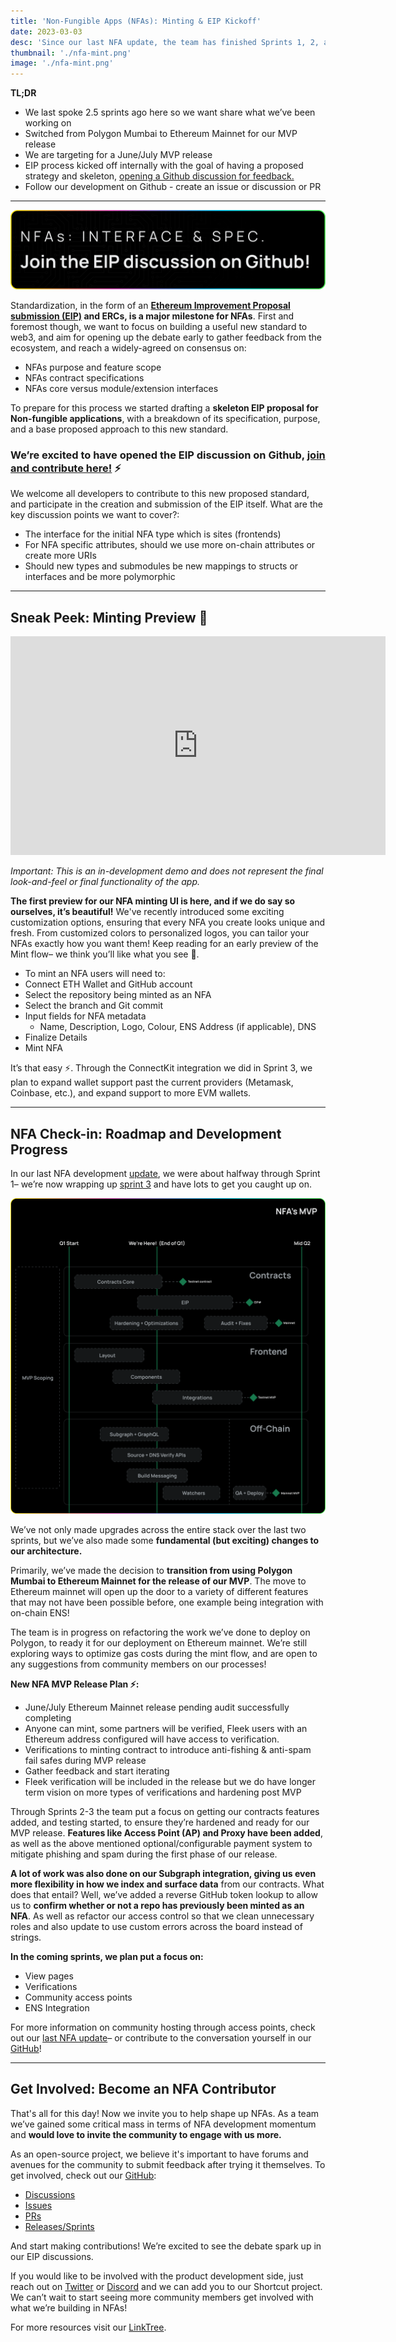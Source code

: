 ```yaml
---
title: 'Non-Fungible Apps (NFAs): Minting & EIP Kickoff'
date: 2023-03-03
desc: 'Since our last NFA update, the team has finished Sprints 1, 2, and 3, is laying the foundation for our EIP proposal, and sharing the first demo of our minting flow experience for NFAs.'
thumbnail: './nfa-mint.png'
image: './nfa-mint.png'
---
```


**TL;DR**

- We last spoke 2.5 sprints ago here so we want share what we’ve been working on
- Switched from Polygon Mumbai to Ethereum Mainnet for our MVP release
- We are targeting for a June/July MVP release
- EIP process kicked off internally with the goal of having a proposed strategy and skeleton, [opening a Github discussion for feedback.](https://github.com/fleekxyz/non-fungible-apps/discussions/158)
- Follow our development on Github - create an issue or discussion or PR

---

![](./nfa-eip-github.png)

Standardization, in the form of an **[Ethereum Improvement Proposal submission (EIP)](https://eips.ethereum.org/) and ERCs, is a major milestone for NFAs**. First and foremost though, we want to focus on building a useful new standard to web3, and aim for opening up the debate early to gather feedback from the ecosystem, and reach a widely-agreed on consensus on:

- NFAs purpose and feature scope
- NFAs contract specifications
- NFAs core versus module/extension interfaces

To prepare for this process we started drafting a **skeleton EIP proposal for Non-fungible applications**, with a breakdown of its specification, purpose, and a base proposed approach to this new standard.

### **We’re excited to have opened the EIP discussion on Github, [join and contribute here!](https://github.com/fleekxyz/non-fungible-apps/discussions/158)** ⚡

We welcome all developers to contribute to this new proposed standard, and participate in the creation and submission of the EIP itself. What are the key discussion points we want to cover?:

- The interface for the initial NFA type which is sites (frontends)
- For NFA specific attributes, should we use more on-chain attributes or create more URIs
- Should new types and submodules be new mappings to structs or interfaces and be more polymorphic

---

## Sneak Peek: Minting Preview 👀

<iframe width="600" height="350" src="https://www.youtube.com/embed/x7DqD27Xl7s?controls=0" title="YouTube video player" frameborder="0" allow="accelerometer; autoplay; clipboard-write; encrypted-media; gyroscope; picture-in-picture; web-share" allowfullscreen></iframe>

_Important: This is an in-development demo and does not represent the final look-and-feel or final functionality of the app._

**The first preview for our NFA minting UI is here, and if we do say so ourselves, it’s beautiful!** We've recently introduced some exciting customization options, ensuring that every NFA you create looks unique and fresh. From customized colors to personalized logos, you can tailor your NFAs exactly how you want them! Keep reading for an early preview of the Mint flow– we think you’ll like what you see 👀.

- To mint an NFA users will need to:
- Connect ETH Wallet and GitHub account
- Select the repository being minted as an NFA
- Select the branch and Git commit
- Input fields for NFA metadata
  - Name, Description, Logo, Colour, ENS Address (if applicable), DNS
- Finalize Details
- Mint NFA

It’s that easy ⚡. Through the ConnectKit integration we did in Sprint 3, we plan to expand wallet support past the current providers (Metamask, Coinbase, etc.), and expand support to more EVM wallets.

---

## NFA Check-in: Roadmap and Development Progress

In our last NFA development [update](https://blog.fleek.xyz/post/nfa-community-hosting/), we were about halfway through Sprint 1– we’re now wrapping up [sprint 3](https://github.com/fleekxyz/non-fungible-apps/releases/tag/v0.0.3) and have lots to get you caught up on.

![](./roadmap-march.png)

We’ve not only made upgrades across the entire stack over the last two sprints, but we’ve also made some **fundamental (but exciting) changes to our architecture.**

Primarily, we’ve made the decision to **transition from using Polygon Mumbai to Ethereum Mainnet for the release of our MVP**. The move to Ethereum mainnet will open up the door to a variety of different features that may not have been possible before, one example being integration with on-chain ENS!

The team is in progress on refactoring the work we’ve done to deploy on Polygon, to ready it for our deployment on Ethereum mainnet. We’re still exploring ways to optimize gas costs during the mint flow, and are open to any suggestions from community members on our processes!

**New NFA MVP Release Plan ⚡:**

- June/July Ethereum Mainnet release pending audit successfully completing
- Anyone can mint, some partners will be verified, Fleek users with an Ethereum address configured will have access to verification.
- Verifications to minting contract to introduce anti-fishing & anti-spam fail safes during MVP release
- Gather feedback and start iterating
- Fleek verification will be included in the release but we do have longer term vision on more types of verifications and hardening post MVP

Through Sprints 2-3 the team put a focus on getting our contracts features added, and testing started, to ensure they’re hardened and ready for our MVP release. **Features like Access Point (AP) and Proxy have been added**, as well as the above mentioned optional/configurable payment system to mitigate phishing and spam during the first phase of our release.

**A lot of work was also done on our Subgraph integration, giving us even more flexibility in how we index and surface data** from our contracts. What does that entail? Well, we’ve added a reverse GitHub token lookup to allow us to **confirm whether or not a repo has previously been minted as an NFA**. As well as refactor our access control so that we clean unnecessary roles and also update to use custom errors across the board instead of strings.

**In the coming sprints, we plan put a focus on:**

- View pages
- Verifications
- Community access points
- ENS Integration

For more information on community hosting through access points, check out our [last NFA update](https://blog.fleek.co/posts/nfa-community-hosting)– or contribute to the conversation yourself in our [GitHub](https://github.com/fleekxyz/non-fungible-apps)!

---

## Get Involved: Become an NFA Contributor

That's all for this day! Now we invite you to help shape up NFAs. As a team we’ve gained some critical mass in terms of NFA development momentum and **would love to invite the community to engage with us more.**

As an open-source project, we believe it's important to have forums and avenues for the community to submit feedback after trying it themselves. To get involved, check out our [GitHub](https://github.com/fleekxyz/non-fungible-apps):

- [Discussions](https://github.com/fleekxyz/non-fungible-apps/discussions)
- [Issues](https://github.com/fleekxyz/non-fungible-apps/issues)
- [PRs](https://github.com/fleekxyz/non-fungible-apps/pulls)
- [Releases/Sprints](https://github.com/fleekxyz/non-fungible-apps/releases/)

And start making contributions! We’re excited to see the debate spark up in our EIP discussions.

If you would like to be involved with the product development side, just reach out on [Twitter](https://twitter.com/fleek) or [Discord](https://discord.gg/fleek) and we can add you to our Shortcut project. We can’t wait to start seeing more community members get involved with what we’re building in NFAs!

For more resources visit our [LinkTree](https://linktr.ee/fleek).
